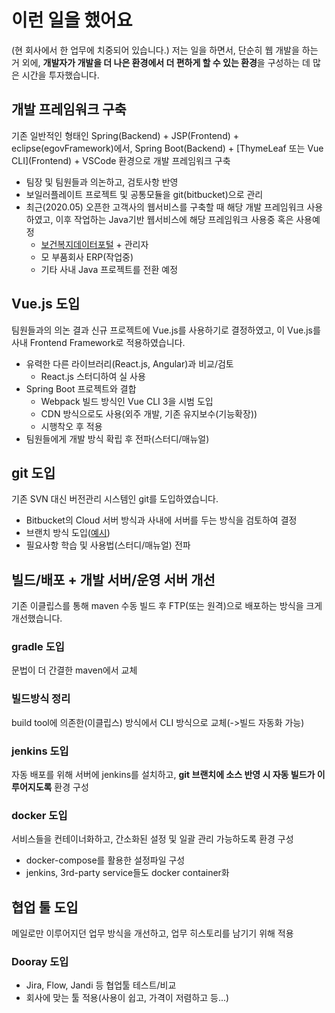 # 이런 일을 했어요<span id="did"></span>
(현 회사에서 한 업무에 치중되어 있습니다.)
저는 일을 하면서, 단순히 웹 개발을 하는 거 외에, **개발자가 개발을 더 나은 환경에서 더 편하게 할 수 있는 환경**을 구성하는 데 많은 시간을 투자했습니다.
## 개발 프레임워크 구축
기존 일반적인 형태인 Spring(Backend) + JSP(Frontend) + eclipse(egovFramework)에서, Spring Boot(Backend) + \[ThymeLeaf 또는 Vue CLI\](Frontend) + VSCode 환경으로 개발 프레임워크 구축
- 팀장 및 팀원들과 의논하고, 검토사항 반영
- 보일러플레이트 프로젝트 및 공통모듈을 git(bitbucket)으로 관리
- 최근(2020.05) 오픈한 고객사의 웹서비스를 구축할 때 해당 개발 프레임워크 사용하였고, 이후 작업하는 Java기반 웹서비스에 해당 프레임워크 사용중 혹은 사용예정
  - [보건복지데이터포털](https://data.kihasa.re.kr) + 관리자
  - 모 부품회사 ERP(작업중)
  - 기타 사내 Java 프로젝트를 전환 예정

## Vue.js 도입
팀원들과의 의논 결과 신규 프로젝트에 Vue.js를 사용하기로 결정하였고, 이 Vue.js를 사내 Frontend Framework로 적용하였습니다.
- 유력한 다른 라이브러리(React.js, Angular)과 비교/검토
  - React.js 스터디하여 실 사용
- Spring Boot 프로젝트와 결합
  - Webpack 빌드 방식인 Vue CLI 3을 시범 도입
  - CDN 방식으로도 사용(외주 개발, 기존 유지보수(기능확장))
  - 시행착오 후 적용
- 팀원들에게 개발 방식 확립 후 전파(스터디/매뉴얼)

## git 도입
기존 SVN 대신 버전관리 시스템인 git를 도입하였습니다.
- Bitbucket의 Cloud 서버 방식과 사내에 서버를 두는 방식을 검토하여 결정
- 브랜치 방식 도입([예시](https://gmlwjd9405.github.io/2018/05/11/types-of-git-branch.html))
- 필요사항 학습 및 사용법(스터디/매뉴얼) 전파

## 빌드/배포 + 개발 서버/운영 서버 개선
기존 이클립스를 통해 maven 수동 빌드 후 FTP(또는 원격)으로 배포하는 방식을 크게 개선했습니다.
### gradle 도입
문법이 더 간결한 maven에서 교체
### 빌드방식 정리
build tool에 의존한(이클립스) 방식에서 CLI 방식으로 교체(->빌드 자동화 가능)
### jenkins 도입
자동 배포를 위해 서버에 jenkins를 설치하고, **git 브랜치에 소스 반영 시 자동 빌드가 이루어지도록** 환경 구성
### docker 도입
서비스들을 컨테이너화하고, 간소화된 설정 및 일괄 관리 가능하도록 환경 구성
- docker-compose를 활용한 설정파일 구성
- jenkins, 3rd-party service들도 docker container화

## 협업 툴 도입
메일로만 이루어지던 업무 방식을 개선하고, 업무 히스토리를 남기기 위해 적용
### Dooray 도입
- Jira, Flow, Jandi 등 협업툴 테스트/비교
- 회사에 맞는 툴 적용(사용이 쉽고, 가격이 저렴하고 등...)
